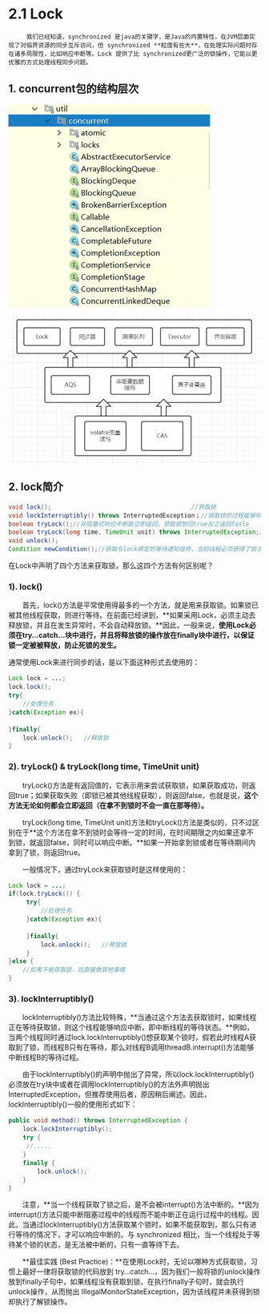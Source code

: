 # 2.1 Lock

         我们已经知道，synchronized 是java的关键字，是Java的内置特性，在JVM层面实现了对临界资源的同步互斥访问，但 synchronized **粒度有些大**，在处理实际问题时存在诸多局限性，比如响应中断等。Lock 提供了比 synchronized更广泛的锁操作，它能以更优雅的方式处理线程同步问题。

## 1. concurrent包的结构层次

![concurrent&#x76EE;&#x5F55;&#x7ED3;&#x6784;](../../.gitbook/assets/image%20%28220%29.png)

![concurrent&#x5305;&#x5B9E;&#x73B0;&#x6574;&#x4F53;&#x793A;&#x610F;&#x56FE;](../../.gitbook/assets/image%20%2861%29.png)

## 2. lock简介

```java
void lock();                                       //获取锁
void lockInterruptibly() throws InterruptedException；//获取锁的过程能够响应中断
boolean tryLock();//非阻塞式响应中断能立即返回，获取锁放回true反之返回fasle
boolean tryLock(long time, TimeUnit unit) throws InterruptedException;//超时获取锁，在超时内或者未中断的情况下能够获取锁
void unlock();
Condition newCondition();//获取与lock绑定的等待通知组件，当前线程必须获得了锁才能进行等待，进行等待时会先释放锁，当再次获取锁时才能从等待中返回
```

在Lock中声明了四个方法来获取锁，那么这四个方法有何区别呢？

### 1\). lock\(\)

　　首先，lock\(\)方法是平常使用得最多的一个方法，就是用来获取锁。如果锁已被其他线程获取，则进行等待。在前面已经讲到，**如果采用Lock，必须主动去释放锁，并且在发生异常时，不会自动释放锁。**因此，一般来说，**使用Lock必须在try…catch…块中进行，并且将释放锁的操作放在finally块中进行，以保证锁一定被被释放，防止死锁的发生。**

通常使用Lock来进行同步的话，是以下面这种形式去使用的：

```java
Lock lock = ...;
lock.lock();
try{
    //处理任务
}catch(Exception ex){

}finally{
    lock.unlock();   //释放锁
}
```

### 2\). tryLock\(\) & tryLock\(long time, TimeUnit unit\)

　　tryLock\(\)方法是有返回值的，它表示用来尝试获取锁，如果获取成功，则返回true；如果获取失败（即锁已被其他线程获取），则返回false，也就是说，**这个方法无论如何都会立即返回（在拿不到锁时不会一直在那等待）。**

　　tryLock\(long time, TimeUnit unit\)方法和tryLock\(\)方法是类似的，只不过区别在于**这个方法在拿不到锁时会等待一定的时间，在时间期限之内如果还拿不到锁，就返回false，同时可以响应中断。**如果一开始拿到锁或者在等待期间内拿到了锁，则返回true。

　　一般情况下，通过tryLock来获取锁时是这样使用的：

```java
Lock lock = ...;
if(lock.tryLock()) {
     try{
         //处理任务
     }catch(Exception ex){

     }finally{
         lock.unlock();   //释放锁
     } 
}else {
    //如果不能获取锁，则直接做其他事情
}
```

### 3\). lockInterruptibly\(\)

　　lockInterruptibly\(\)方法比较特殊，**当通过这个方法去获取锁时，如果线程正在等待获取锁，则这个线程能够响应中断，即中断线程的等待状态。**例如，当两个线程同时通过lock.lockInterruptibly\(\)想获取某个锁时，假若此时线程A获取到了锁，而线程B只有在等待，那么对线程B调用threadB.interrupt\(\)方法能够中断线程B的等待过程。

　　由于lockInterruptibly\(\)的声明中抛出了异常，所以lock.lockInterruptibly\(\)必须放在try块中或者在调用lockInterruptibly\(\)的方法外声明抛出 InterruptedException，但推荐使用后者，原因稍后阐述。因此，lockInterruptibly\(\)一般的使用形式如下：

```java
public void method() throws InterruptedException {
    lock.lockInterruptibly();
    try {  
     //.....
    }
    finally {
        lock.unlock();
    }  
}
```

　　注意，**当一个线程获取了锁之后，是不会被interrupt\(\)方法中断的。**因为interrupt\(\)方法只能中断阻塞过程中的线程而不能中断正在运行过程中的线程。因此，当通过lockInterruptibly\(\)方法获取某个锁时，如果不能获取到，那么只有进行等待的情况下，才可以响应中断的。与 synchronized 相比，当一个线程处于等待某个锁的状态，是无法被中断的，只有一直等待下去。

　　**最佳实践 \(Best Practice\)：**在使用Lock时，无论以哪种方式获取锁，习惯上最好一律将获取锁的代码放到 try…catch…，因为我们一般将锁的unlock操作放到finally子句中，如果线程没有获取到锁，在执行finally子句时，就会执行unlock操作，从而抛出 IllegalMonitorStateException，因为该线程并未获得到锁却执行了解锁操作。  


